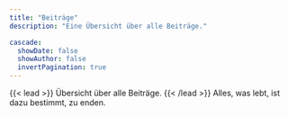```yaml
---
title: "Beiträge"
description: "Eine Übersicht über alle Beiträge."

cascade:
  showDate: false
  showAuthor: false
  invertPagination: true
---
```


{{< lead >}}
Übersicht über alle Beiträge.
{{< /lead >}}
Alles, was lebt, ist dazu bestimmt, zu enden.